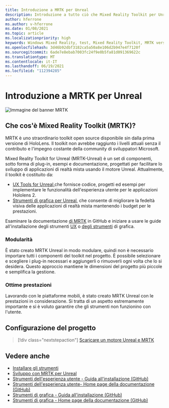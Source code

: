 ```yaml
---
title: Introduzione a MRTK per Unreal
description: Introduzione a tutto ciò che Mixed Reality Toolkit per Unreal offre nuovi sviluppatori di realtà mista.
author: hferrone
ms.author: v-hferrone
ms.date: 01/08/2021
ms.topic: article
ms.localizationpriority: high
keywords: Windows Mixed Reality, test, Mixed Reality Toolkit, MRTK versione 2, MRTK, strumenti, SDK, HoloLens, HoloLens 2, visore VR realtà mista, visore VR di windows mixed reality, visore per realtà virtuale, multipiattaforma
ms.openlocfilehash: 3d46b92dbf3182ca5a50a8e106d2b947e4f7120f
ms.sourcegitcommit: 6ade7e8ebab7003fc24f9e0b5fa81d091369622c
ms.translationtype: MT
ms.contentlocale: it-IT
ms.lasthandoff: 06/19/2021
ms.locfileid: "112394285"
---
```

# <a name="introducing-mrtk-for-unreal"></a>Introduzione a MRTK per Unreal

![Immagine del banner MRTK](../../design/images/MRTK_UX_Hero.png)

## <a name="what-is-mixed-reality-toolkit-mrtk"></a>Che cos'è Mixed Reality Toolkit (MRTK)?

MRTK è uno straordinario toolkit open source disponibile sin dalla prima versione di HoloLens. Il toolkit non avrebbe raggiunto i livelli attuali senza il contributo e l'impegno costante della community di sviluppatori Microsoft. 

Mixed Reality Toolkit for Unreal (MRTK-Unreal) è un set di componenti, sotto forma di plug-in, esempi e documentazione, progettati per facilitare lo sviluppo di applicazioni di realtà mista usando il motore Unreal. Attualmente, il toolkit è costituito da:
* [UX Tools for Unreal,](https://github.com/microsoft/MixedReality-UXTools-Unreal)che fornisce codice, progetti ed esempi per implementare le funzionalità dell'esperienza utente per le applicazioni Hololens 2.
* [Strumenti di grafica per Unreal](https://github.com/microsoft/MixedReality-GraphicsTools-Unreal), che consente di migliorare la fedeltà visiva delle applicazioni di realtà mista mantenendo i budget per le prestazioni.

Esaminare la documentazione [di MRTK](https://microsoft.github.io/MixedReality-UXTools-Unreal/README.html) in GitHub e iniziare a usare le guide all'installazione degli strumenti [UX](https://microsoft.github.io/MixedReality-UXTools-Unreal/Docs/Installation.html) o [degli strumenti](https://github.com/microsoft/MixedReality-GraphicsTools-Unreal/blob/main/Docs/Installation.md) di grafica.

### <a name="modular"></a>Modularità

È stato creato MRTK Unreal in modo modulare, quindi non è necessario importare tutti i componenti del toolkit nel progetto. È possibile selezionare e scegliere i plug-in necessari e aggiungerli o rimuoverli ogni volta che lo si desidera. Questo approccio mantiene le dimensioni del progetto più piccole e semplifica la gestione.  

### <a name="performant"></a>Ottime prestazioni

Lavorando con le piattaforme mobili, è stato creato MRTK Unreal con le prestazioni in considerazione. Si tratta di un aspetto estremamente importante e si è voluto garantire che gli strumenti non funzionino con l'utente.

## <a name="project-setup"></a>Configurazione del progetto

> [!div class="nextstepaction"]
> [Scaricare un motore Unreal e MRTK](unreal-project-setup.md)

## <a name="see-also"></a>Vedere anche

* [Installare gli strumenti](../install-the-tools.md)
* [Sviluppo con MRTK per Unreal](unreal-development-overview.md)
* [Strumenti dell'esperienza utente - Guida all'installazione (GitHub)](https://microsoft.github.io/MixedReality-UXTools-Unreal/Docs/Installation.html)
* [Strumenti dell'esperienza utente- Home page della documentazione (GitHub)](https://microsoft.github.io/MixedReality-UXTools-Unreal/README.html)
* [Strumenti di grafica - Guida all'installazione (GitHub)](https://github.com/microsoft/MixedReality-GraphicsTools-Unreal/blob/main/Docs/Installation.md)
* [Strumenti di grafica - Home page della documentazione (GitHub)](https://github.com/microsoft/MixedReality-GraphicsTools-Unreal/)
